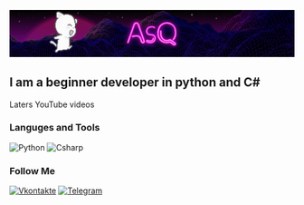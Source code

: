[![Header](https://github.com/AsQqqq/AsQqqq/blob/main/assets/fon_gif.gif)](https://vk.com/da_ya_dalbaeb)

## I am a beginner developer in python and C#

Laters YouTube videos

### Languges and Tools
![Python](https://img.shields.io/badge/-Python-4B0082?style=for-the-badge&logo=python&logoColor=FFD700)
![Csharp](https://img.shields.io/badge/-C%23-4B0082?style=for-the-badge&logo=csharp&logoColor=7CFC00)

### Follow Me

[![Vkontakte](https://img.shields.io/badge/-Vkontakte-4B0082?style=for-the-badge&logo=vk&logoColor=blue)](https://vk.com/asq_group)
[![Telegram](https://img.shields.io/badge/-Telegram-4B0082?style=for-the-badge&logo=telegram)](https://t.me/mili_push)